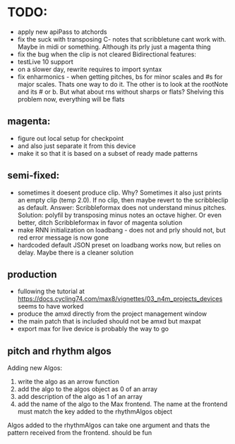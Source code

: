 # TODO:

- apply new apiPass to atchords
- fix the suck with transposing C- notes that scribbletune cant work with. Maybe in midi or something. Although its prly just a magenta thing
- fix the bug when the clip is not cleared
  Bidirectional features:
- testLive 10 support
- on a slower day, rewrite requires to import syntax
- fix enharmonics - when getting pitches, bs for minor scales and #s for major scales. Thats one way to do it. The other is to look at the rootNote and its # or b. But what about rns without sharps or flats? Shelving this problem now, everything will be flats

## magenta:

- figure out local setup for checkpoint
- and also just separate it from this device
- make it so that it is based on a subset of ready made patterns

## semi-fixed:

- sometimes it doesent produce clip. Why? Sometimes it also just prints an empty clip (temp 2.0). If no clip, then maybe revert to the scribbleclip as default. Answer: Scribbleformax does not understand minus pitches. Solution: polyfil by transposing minus notes an octave higher. Or even better, ditch Scribbleformax in favor of magenta solution
- make RNN initialization on loadbang - does not and prly should not, but red error message is now gone
- hardcoded default JSON preset on loadbang works now, but relies on delay. Maybe there is a cleaner solution

## production

- fullowing the tutorial at https://docs.cycling74.com/max8/vignettes/03_n4m_projects_devices seems to have worked
- produce the amxd directly from the project management window
- the main patch that is included should not be amxd but maxpat
- export max for live device is probably the way to go

## pitch and rhythm algos

Adding new Algos:

1. write the algo as an arrow function
2. add the algo to the algos object as 0 of an array
3. add description of the algo as 1 of an array
4. add the name of the algo to the Max frontend. The name at the frontend must match the key added to the rhythmAlgos object

Algos added to the rhythmAlgos can take one argument and thats the pattern received from the frontend. should be fun
